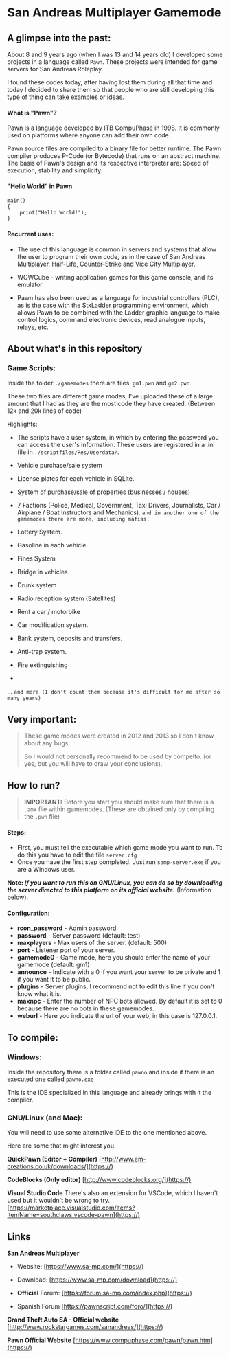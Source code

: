 # San Andreas Multiplayer Gamemode


## A glimpse into the past:

About 8 and 9 years ago (when I was 13 and 14 years old) I developed some projects in a language called ``Pawn``. These projects were intended for game servers for San Andreas Roleplay.

I found these codes today, after having lost them during all that time and today I decided to share them so that people who are still developing this type of thing can take examples or ideas.

#### What is "Pawn"?

Pawn is a language developed by ITB CompuPhase in 1998. It is commonly used on platforms where anyone can add their own code.

Pawn source files are compiled to a binary file for better runtime. The Pawn compiler produces P-Code (or Bytecode) that runs on an abstract machine. The basis of Pawn's design and its respective interpreter are: Speed of execution, stability and simplicity.

#### "Hello World" in Pawn
```
main()
{
    print("Hello World!");
}
```

#### Recurrent uses:
- The use of this language is common in servers and systems that allow the user to program their own code, as in the case of San Andreas Multiplayer, Half-Life, Counter-Strike and Vice City Multiplayer.

- WOWCube - writing application games for this game console, and its emulator.

- Pawn has also been used as a language for industrial controllers (PLC), as is the case with the StxLadder programming environment, which allows Pawn to be combined with the Ladder graphic language to make control logics, command electronic devices, read analogue inputs, relays, etc.

## About what's in this repository

### Game Scripts:

Inside the folder ``./gamemodes`` there are files. ``gm1.pwn`` and ``gm2.pwn``

These two files are different game modes, I've uploaded these of a large amount that I had as they are the most code they have created. (Between 12k and 20k lines of code)

Highlights:
- The scripts have a user system, in which by entering the password you can access the user's information. These users are registered in a .ini file in ``./scriptfiles/Res/Userdata/``.

- Vehicle purchase/sale system
- License plates for each vehicle in SQLite.
- System of purchase/sale of properties (businesses / houses)
- 7 Factions (Police, Medical, Government, Taxi Drivers, Journalists, Car / Airplane / Boat Instructors and Mechanics). `and in another one of the gamemodes there are more, including máfias.`
- Lottery System.
- Gasoline in each vehicle.
- Fines System
- Bridge in vehicles
- Drunk system
- Radio reception system (Satellites)
- Rent a car / motorbike
- Car modification system.
- Bank system, deposits and transfers.
- Anti-trap system.
- Fire extinguishing
-
... `and more (I don't count them because it's difficult for me after so many years)`

## Very important:
> These game modes were created in 2012 and 2013 so I don't know about any bugs.
>  
> So I would not personally recommend to be used by compelto. (or yes, but you will have to draw your conclusions).


## How to run?
> **IMPORTANT:** Before you start you should make sure that there is a `.amx` file within gamemodes. (These are obtained only by compiling the `.pwn` file)
>

#### Steps:
- First, you must tell the executable which game mode you want to run. To do this you have to edit the file ``server.cfg``
- Once you have the first step completed. Just run ``samp-server.exe`` if you are a Windows user.

**Note: *If you want to run this on GNU/Linux, you can do so by downloading the server directed to this platform on its official website.*** (Information below).

#### Configuration:
- **rcon_password** - Admin password.
- **password** - Server password (default: test)
- **maxplayers** - Max users of the server. (default: 500)
- **port** - Listener port of your server.
- **gamemode0** - Game mode, here you should enter the name of your gamemode (default: gm1)
- **announce** - Indicate with a 0 if you want your server to be private and 1 if you want it to be public.
- **plugins** - Server plugins, I recommend not to edit this line if you don't know what it is.
- **maxnpc** - Enter the number of NPC bots allowed. By default it is set to 0 because there are no bots in these gamemodes.
- **weburl** - Here you indicate the url of your web, in this case is 127.0.0.1.

## To compile:

### Windows:
Inside the repository there is a folder called ``pawno`` and inside it there is an executed one called ``pawno.exe``

This is the IDE specialized in this language and already brings with it the compiler.

### GNU/Linux (and Mac):
You will need to use some alternative IDE to the one mentioned above.

Here are some that might interest you.

**QuickPawn (Editor + Compiler)**
[http://www.em-creations.co.uk/downloads/](https://)

**CodeBlocks (Only editor)**
[http://www.codeblocks.org/](https://)

**Visual Studio Code**
There's also an extension for VSCode, which I haven't used but it wouldn't be wrong to try.
[https://marketplace.visualstudio.com/items?itemName=southclaws.vscode-pawn](https://)

## Links

**San Andreas Multiplayer**

- Website:
[https://www.sa-mp.com/](https://)

- Download:
[https://www.sa-mp.com/download](https://)

- **Official** Forum:
[https://forum.sa-mp.com/index.php](https://)

- Spanish Forum
[https://pawnscript.com/foro/](https://)

**Grand Theft Auto SA - Official website**
[http://www.rockstargames.com/sanandreas/](https://)

**Pawn Official Website**
[https://www.compuphase.com/pawn/pawn.htm](https://)
